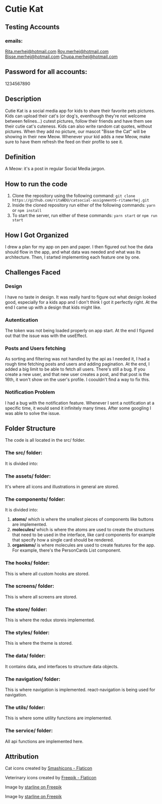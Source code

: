 # Cutie Kat
## Testing Accounts 
### emails: 
Rita.merhej@hotmail.com Roy.merhej@hotmail.com Bisse.merhej@hotmail.com
Chupa.merhej@hotmail.com
## Password for all accounts:
1234567890

## Description

Cutie Kat is a social media app for kids to share their favorite pets pictures. Kids can upload their cat's (or dog's, eventhough they're not welcome between felines...) cutest pictures, follow their friends and have them see their cutie cat's cuteness. Kids can also write random cat quotes, without pictures. When they add no picture, our mascot "Bisse the Cat" will be showing in their new Meow.
Whenever your kid adds a new Meow, make sure to have them refresh the feed on their profile to see it.

## Definition
A Meow: it's a post in regular Social Media jargon.

## How to run the code

1. Clone the repository using the following command:
   `git clone https://github.com/ritaNDU/catsocial-assignment6-ritamerhej.git`
2. Inside the cloned repository run either of the following commands:
   `yarn` or `npm install`
3. To start the server, run either of these commands:
   `yarn start` or `npm run start`

## How I Got Organized

I drew a plan for my app on pen and paper. I then figured out hoe the data should flow in the app, and what data was needed and what was its architecture. Then, I started implementing each feature one by one.

## Challenges Faced

### Design

I have no taste in design. It was really hard to figure out what design looked good, especially for a kids app and I don't think I got it perfectly right. At the end I came up with a design that kids might like.

### Autentication

The token was not being loaded properly on app start. At the end I figured out that the issue was with the useEffect.

### Posts and Users fetching

As sorting and filtering was not handled by the api as I needed it, I had a rough time fetching posts and users and adding pagination. At the end, I added a big limit to be able to fetch all users. There's still a bug. If you create a new user, and that new user creates a post, and that post is the 16th, it won't show on the user's profile. I coouldn't find a way to fix this.

### Notification Problem

I had a bug with the notification feature. Whenever I sent a notification at a specific time, it would send it infinitely many times. After some googling I was able to solve the issue.

## Folder Structure

The code is all located in the src/ folder.

### The src/ folder:

It is divided into:

### The assets/ folder:

It's where all icons and illustrations in general are stored.

### The components/ folder:

It is divided into:

1. **atoms/** which is where the smallest pieces of components like buttons are implemented.
2. **molecules/** which is where the atoms are used to create the structures that need to be used in the interface, like card components for example that specify how a single card should be rendered.
3. **organisms/** is where molecules are used to create features for the app. For example, there's the PersonCards List component.

### The hooks/ folder:

This is where all custom hooks are stored.

### The screens/ folder:

This is where all screens are stored.

### The store/ folder:

This is where the redux storeis implemented.

### The styles/ folder:

This is where the theme is stored.

### The data/ folder:

It contains data, and interfaces to structure data objects.

### The navigation/ folder:

This is where navigation is implemented. react-navigation is being used for navigation.

### The utils/ folder:

This is where some utility functions are implemented.

### The service/ folder:

All api functions are implemented here.

## Attribution

Cat icons created by [Smashicons - Flaticon](https://www.flaticon.com/free-icons/cat)

Veterinary icons created by [Freepik - Flaticon](https://www.flaticon.com/free-icons/veterinary)

Image by [starline on Freepik](https://www.freepik.com/free-vector/cute-colorful-kitten-pow-pattern-design_2709577.htm#query=cat%20paw&position=14&from_view=keyword&track=ais&uuid=ef8ea998-e278-4216-a8d4-42509e875746)

Image by [starline on Freepik](https://www.freepik.com/free-vector/colorful-paw-feet-print-background-track-wildlife-safari-vector_79642642.htm#query=cat%20paw&position=5&from_view=keyword&track=ais&uuid=4fb1fc22-5c9c-48a0-bc66-eab54c0e94e8)
